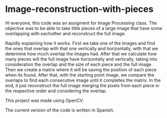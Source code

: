# Image-reconstruction-with-pieces

Hi everyone, this code was an assigment for Image Processing class. The objective was to be able to take little pieces of a large image that have
some overlapping with eachother and reconstruct the full image. 

Rapidly explaining how it works. First we take one of the images and find the ones that overlap with that one vertically and horizontally, with that we determine how
much overlap the images had. After that we calculate how many pieces will the full image have horizontally and vertically, taking into consideration the overlap and the size
of each piece and the full image. Then we create a matrix where it will be saving the position of each piece when its found. After that, with the starting point image,
we compare the overlaps to find each consecutive image until it completes the matrix. In the end, it just reconstruct the full image merging the pixels from each piece in the
respective order and considering the overlap.

This project was made using OpenCV.

The current version of the code is written in Spanish.
